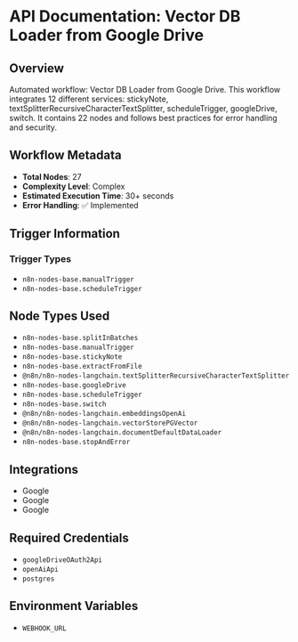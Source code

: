 # API Documentation: Vector DB Loader from Google Drive

## Overview
Automated workflow: Vector DB Loader from Google Drive. This workflow integrates 12 different services: stickyNote, textSplitterRecursiveCharacterTextSplitter, scheduleTrigger, googleDrive, switch. It contains 22 nodes and follows best practices for error handling and security.

## Workflow Metadata
- **Total Nodes**: 27
- **Complexity Level**: Complex
- **Estimated Execution Time**: 30+ seconds
- **Error Handling**: ✅ Implemented

## Trigger Information
### Trigger Types
- `n8n-nodes-base.manualTrigger`
- `n8n-nodes-base.scheduleTrigger`

## Node Types Used
- `n8n-nodes-base.splitInBatches`
- `n8n-nodes-base.manualTrigger`
- `n8n-nodes-base.stickyNote`
- `n8n-nodes-base.extractFromFile`
- `@n8n/n8n-nodes-langchain.textSplitterRecursiveCharacterTextSplitter`
- `n8n-nodes-base.googleDrive`
- `n8n-nodes-base.scheduleTrigger`
- `n8n-nodes-base.switch`
- `@n8n/n8n-nodes-langchain.embeddingsOpenAi`
- `@n8n/n8n-nodes-langchain.vectorStorePGVector`
- `@n8n/n8n-nodes-langchain.documentDefaultDataLoader`
- `n8n-nodes-base.stopAndError`

## Integrations
- Google
- Google
- Google

## Required Credentials
- `googleDriveOAuth2Api`
- `openAiApi`
- `postgres`

## Environment Variables
- `WEBHOOK_URL`
